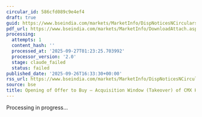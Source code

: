 ```yaml
---
circular_id: 586cfd089c9e4ef4
draft: true
guid: https://www.bseindia.com/markets/MarketInfo/DispNoticesNCirculars.aspx?Noticeid={8456479B-E57B-427D-B453-20995324281C}&noticeno=20250926-76&dt=09/26/2025&icount=76&totcount=76&flag=0
pdf_url: https://www.bseindia.com/markets/MarketInfo/DownloadAttach.aspx?id=20250926-76&attachedId=21a6739f-3615-4214-a52b-3a24faff389b
processing:
  attempts: 1
  content_hash: ''
  processed_at: '2025-09-27T01:23:25.703992'
  processor_version: '2.0'
  stage: claude_failed
  status: failed
published_date: '2025-09-26T16:33:30+00:00'
rss_url: https://www.bseindia.com/markets/MarketInfo/DispNoticesNCirculars.aspx?Noticeid={8456479B-E57B-427D-B453-20995324281C}&noticeno=20250926-76&dt=09/26/2025&icount=76&totcount=76&flag=0
source: bse
title: Opening of Offer to Buy – Acquisition Window (Takeover) of CMX HOLDINGS LIMITED
---
```


Processing in progress...